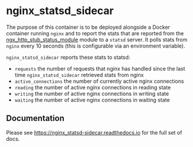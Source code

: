 # nginx_statsd_sidecar

The purpose of this container is to be deployed alongside a Docker container
running `nginx` and to report the stats that are reported from the
[ngx_http_stub_status_module](http://nginx.org/en/docs/http/ngx_http_stub_status_module.html)
module to a `statsd` server.  It polls stats from `nginx` every 10 seconds (this is
configurable via an environment variable).

`nginx_statsd_sidecar` reports these stats to statsd:

* `requests` the number of requests that nginx has handled since the last time
  `nginx_statsd_sidecar` retrieved stats from nginx
* `active_connections` the number of currently active nginx connections
* `reading` the number of active nginx connections in reading state
* `writing` the number of active nginx connections in writing state
* `waiting` the number of active nginx connections in waiting state

## Documentation

Please see <https://nginx_statsd-sidecar.readthedocs.io> for the full set of docs.
